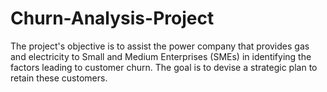 # Churn-Analysis-Project
The project's objective is to assist the power company that 
provides gas and electricity to Small and Medium Enterprises (SMEs) in identifying the factors 
leading to customer churn. The goal is to devise a strategic plan to retain these customers.
